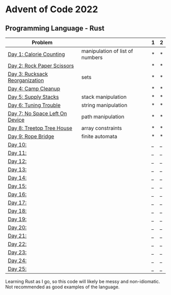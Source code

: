 # Advent of Code 2022

## Programming Language - Rust



| Problem |  | 1 | 2 |
| --- | --- | -- | --- |
| [Day 1: Calorie Counting](https://adventofcode.com/2022/day/1) | manipulation of list of numbers | * | * |
| [Day 2: Rock Paper Scissors ](https://adventofcode.com/2022/day/2)|  | * | * |
| [Day 3: Rucksack Reorganization ](https://adventofcode.com/2022/day/3)| sets  | * | * |
| [Day 4: Camp Cleanup](https://adventofcode.com/2022/day/4)  |  | * | * |
| [Day 5: Supply Stacks](https://adventofcode.com/2022/day/5)  | stack manipulation | * | * |
| [Day 6: Tuning Trouble](https://adventofcode.com/2022/day/6)  | string manipulation  | * | * |
| [Day 7: No Space Left On Device](https://adventofcode.com/2022/day/7)  | path manipulation  | * | * |
| [Day 8: Treetop Tree House ](https://adventofcode.com/2022/day/8)  | array constraints | * | * | 
| [Day 9: Rope Bridge  ](https://adventofcode.com/2022/day/9)  | finite automata | * | * |
| [Day 10: ](https://adventofcode.com/2022/day/10)  |  | _ | _ |
| [Day 11: ](https://adventofcode.com/2022/day/11)  |  | _ | _ |
| [Day 12: ](https://adventofcode.com/2022/day/12)  |  | _ | _ |
| [Day 13: ](https://adventofcode.com/2022/day/13)  |  | _ | _ |
| [Day 14: ](https://adventofcode.com/2022/day/14)  |  | _ | _ |
| [Day 15: ](https://adventofcode.com/2022/day/15)  |  | _ | _ |
| [Day 16: ](https://adventofcode.com/2022/day/16)  |  | _ | _ |
| [Day 17: ](https://adventofcode.com/2022/day/17)  |  | _ | _ |
| [Day 18: ](https://adventofcode.com/2022/day/18)  |  | _ | _ |
| [Day 19: ](https://adventofcode.com/2022/day/19)  |  | _ | _ |
| [Day 20: ](https://adventofcode.com/2022/day/20)  |  | _ | _ |
| [Day 21: ](https://adventofcode.com/2022/day/21)  |  | _ | _ |
| [Day 22: ](https://adventofcode.com/2022/day/22)  |  | _ | _ |
| [Day 23: ](https://adventofcode.com/2022/day/23)  |  | _ | _ |
| [Day 24: ](https://adventofcode.com/2022/day/24)  |  | _ | _ |
| [Day 25: ](https://adventofcode.com/2022/day/25)  |  | _ | _ |

Learning Rust as I go, so this code will likely be messy and non-idiomatic. Not recommended as good examples of the language.
